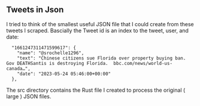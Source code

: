 ## Tweets in Json

I tried to think of the smallest useful JSON file that I could create from these tweets I scraped. Bascially the Tweet id is an index to the tweet, user, and date:

```
  "1661247311471599617": {
    "name": "@srochelle1296",
    "text": "Chinese citizens sue Florida over property buying ban.                                     Gov DEATHSantis is destroying Florida.  bbc.com/news/world-us-canada…",
    "date": "2023-05-24 05:46:00+00:00"
  },
```

The src directory contains the Rust file I created to process the original ( large ) JSON files.